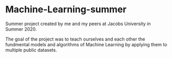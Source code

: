 # Machine-Learning-summer
Summer project created by me and my peers at Jacobs University in Summer 2020.

The goal of the project was to teach ourselves and each other the fundmental models and algorithms of Machine Learning by applying them to multiple public datasets.
